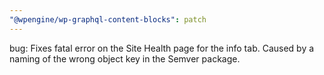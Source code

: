 ```yaml
---
"@wpengine/wp-graphql-content-blocks": patch
---
```


bug: Fixes fatal error on the Site Health page for the info tab. Caused by a naming of the wrong object key in the Semver package.

